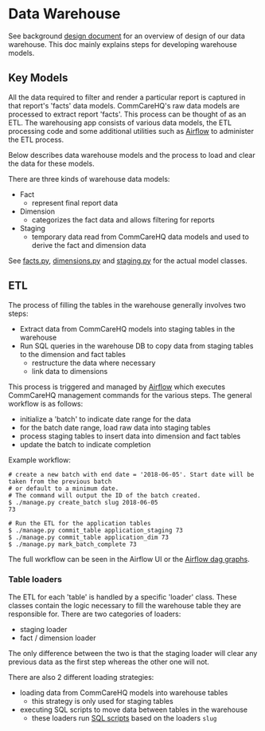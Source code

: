 Data Warehouse
==============
See background [design document](https://docs.google.com/document/d/1sMTEAG-iZyo0nfp2S4sUaN2MgY31Z8B3kRDBqPFXvnI/edit#)
for an overview of design of our data warehouse. This doc mainly explains steps for developing warehouse models.

## Key Models

All the data required to filter and render a particular report is captured in that report's 'facts' data models.
CommCareHQ's raw data models are processed to extract report 'facts'.
This process can be thought of as an ETL.
The warehousing app consists of various data models, the ETL processing code and some additional
utilities such as [Airflow](https://github.com/dimagi/pipes/) to administer the ETL process.

Below describes data warehouse models and the process to load and clear the data for these models.

There are three kinds of warehouse data models:
* Fact
  * represent final report data
* Dimension
  * categorizes the fact data and allows filtering for reports
* Staging
  * temporary data read from CommCareHQ data models and used to derive the fact and dimension data

See [facts.py](models/facts.py), [dimensions.py](models/dimensions.py) and [staging.py](models/staging.py) for
the actual model classes.

## ETL
The process of filling the tables in the warehouse generally involves two steps:
* Extract data from CommCareHQ models into staging tables in the warehouse
* Run SQL queries in the warehouse DB to copy data from staging tables to the dimension and fact tables
  * restructure the data where necessary
  * link data to dimensions

This process is triggered and managed by [Airflow](https://github.com/dimagi/pipes/) which executes CommCareHQ
management commands for the various steps. The general workflow is as follows:

* initialize a 'batch' to indicate date range for the data
* for the batch date range, load raw data into staging tables
* process staging tables to insert data into dimension and fact tables
* update the batch to indicate completion

Example workflow:

```
# create a new batch with end date = '2018-06-05'. Start date will be taken from the previous batch
# or default to a minimum date.
# The command will output the ID of the batch created.
$ ./manage.py create_batch slug 2018-06-05
73

# Run the ETL for the application tables
$ ./manage.py commit_table application_staging 73
$ ./manage.py commit_table application_dim 73
$ ./manage.py mark_batch_complete 73
```

The full workflow can be seen in the Airflow UI or the [Airflow dag graphs](https://github.com/dimagi/pipes/blob/master/docs/warehouse/warehouse.md).

### Table loaders
The ETL for each 'table' is handled by a specific 'loader' class. These classes contain the logic necessary
to fill the warehouse table they are responsible for. There are two categories of loaders:

* staging loader
* fact / dimension loader

The only difference between the two is that the staging loader will clear any previous data as the first
step whereas the other one will not.

There are also 2 different loading strategies:

* loading data from CommCareHQ models into warehouse tables
  * this strategy is only used for staging tables
* executing SQL scripts to move data between tables in the warehouse
  * these loaders run [SQL scripts](transforms/sql) based on the loaders `slug`

